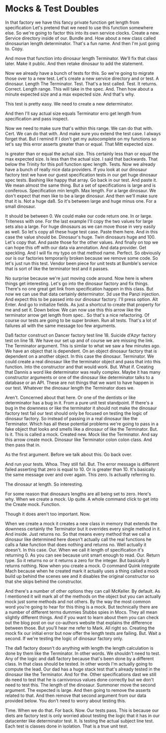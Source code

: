 # Mocks & Test Doubles

In that factory we have this fancy private function get length from
specification Let's pretend that we need to use this function somewhere else.
So we're going to factor this into its own service clocks. Create a new.
Service directory inside of our. Bundle and. How about a new class called
dinosaurian length determinator. That's a fun name. And then I'm just going to.
Copy.

And move that function into dinosaur length Terminator. We'll fix that class
later. Make it public. And then retake dinosaur to add the statement.

Now we already have a bunch of tests for this. So we're going to migrate those
over to a new test. Let's create a new service directory and or test. A
dinosaur. Length The Terminator. Test. That's a test called. Test. It returns.
Correct. Length range. This will take in the spec. And. Then how about a minute
expected size and a max expected size. And that's why.

This test is pretty easy. We need to create a new determinator.

And then I'll say actual size equals Terminator erro get length from
specification and pass inspect.

Now we need to make sure that's within this range. We can do that with. Cert.
We can do that with. And make sure you extend the test case. I always forget
that. But I remind If I don't get my autocomplete on my functions so let's say
this error asserts greater than or equal. That Mitt expected size.

Is greater than or equal the actual size. This certainly less than or equal the
max expected size. Is less than the actual size. I said that backwards. That
below the Trinity for this poll function spec length. Tests. Now we already
have a bunch of really nice data providers. If you look at our dinosaur factory
test we have our guest specification tests in our get huge dinosaur spec tests.
Bashing like happy that array. Go back in our test. And paste it. We mean
almost the same thing. But a set of specifications is large and is coniferous.
Specification min length. Max length. For a large dinosaur. We don't expect
that men like to be a large dinosaur. And then we'll make sure that it is. Not
a huge daß. So it's between large and huge minus one. For a small dinosaur.

It should be between 0. We could make our code return one. In or large.
Triteness with one. For the last example I'll copy the two values for large
sets also a large. For huge dinosaurs as we can move those in very easily as
well. So let's copy all these huge test case. Paste them here. And in this case
the value should be. Dinosaur's huge. Twin dinosaurs huge and 100. Let's copy
that. And paste those for the other values. And finally on top we can hope this
off with our data via annotation. And data provider. Get speckling. And I will
fix my typo on that method name. Perfect. So obviously our is our factories
temporarily broken because we remove some code. So let's just run this test.
Vendor been piece for unit tests at Bumble's service that is sort of like the
terminator test and it passes.

No surprise because we're just moving code around. Now here is where things get
interesting. Let's go into the dinosaur factory and fix things. There's no one
great get link from specification happen in this class. But now we can use that
data certainly determinator. 3d use the Panzi injection. And expect this to be
passed into our dinosaur factory. I'll press option. Alt Enter. And go to
initialize fields. As just a shortcut to create that property for me and set
it. Down below. We can now use this this arrow like the terminator arrow get
length from spec.. So that's a nice refactoring. Of course our tests are going
to be super broken. Run all tests. That's a lot of failures all with the same
message too few arguments.

Daß factor construct on Dancer factory test line 18. Suicide d'Azyr factory
test on line 18. We have our set up and of course we are missing the link. The
Terminator argument. This is similar to what we saw a few minutes ago. We have
an object that is dependent. On an object dinosaur factory that is dependent on
a another object. In this case the dinosaur. Terminator. We could create a real
dinosaur like the terminator object and pass that into this function. Into the
constructor and that would work. But. What if. Creating that Dannis a word like
determinator was really complex. Maybe it has many constructor arguments or one
of the dinosaur like determinator talks to a database or an API. These are not
things that we want to have happen in our test. Whatever the dinosaur length
the Terminator does we.

Aren't. Concerned about that here. Or one of the dentists or like determinator
has a bug in it. From a pure unit test standpoint. If there's a bug in the
downness or like the terminator it should not make the dinosaur factory test
fail our test should only be focused on testing the logic of dinosaur factory.
So instead of passing in a real dinosaur like the Terminator. Which has all
these potential problems we're going to pass in a fake object that looks and
smells like a dinosaur of like the Terminator. But. Is it. This is called a
mock. Created new. Mock like the Terminator. And say this arrow create mock.
Dinosaur like Terminator colon colon class. And then pass that in.

As the first argument. Before we talk about this. Go back over.

And run your tests. Whoa. They still fail. But. The error message is different
failed asserting that zero is equal to 10. Or is greater than 10. It's
basically the same message over and over again. This zero. Is actually
referring to.

The dinosaur at length. So interesting.

For some reason that dinosaurs lengths are all being set to zero. Here's why.
When we create a mock. Up quite. A whole command click to get into the Create
mock. Function.

Though it does aren't too important. Now.

When we create a mock it creates a new class in memory that extends the
downness certainly the Terminator but it overrides every single method in it.
And inside. Just returns no. So that means every method that we call a dinosaur
like determined here doesn't actually call the real functions he calls a fake
function that does nothing and returns no. Well actually it doesn't. In this
case. Our. When we call it length of specification it's returning 0. As you can
see because unit smart enough to read. Our. Return type. So it returns no or it
returns a zero for the integer. But basically it returns nothing. Now when you
create a mock. O command Quink integrate Mach because when he created mark it
actually uses a thing called a mock build up behind the scenes see and it
disables the original constructor so that she skips behind the constructor.

And there's a number of other options they can call McKeller. By default. As I
mentioned it will mark all of the methods on the object but you can actually
mock just some methods and not others. By the way the most common word you're
going to hear for this thing is a mock. But technically there are a number of
different terms dummies Stubbs spies in Mocs. They all mean slightly different
things. And if you want to learn about them you can check out the blog post on
our co-authors website that explains the difference between those. But you'll
hear me refer to Mark. All right so. Creating the mock fix our initial error
but now offer the length tests are failing. But. Wait a second. If we're
testing the logic of dinosaur factory only.

The daß factory doesn't do anything with length the length calculation is done
by them like the Terminator. In other words. We shouldn't need to test. Any of
the logic and daß factory because that's been done by a different class. In
that class should be tested. In other words I'm actually going to compute the
lead. Our dad has a huge stack test that's already tested in the dinosaur like
the Terminator. And for the. Other specifications dast we still do need to test
that he is carnivorous values done correctly but we don't need to test this.
The length of the dinosaur. Summoner move the second argument. The expected is
large. And then going to remove the asserts related to that. And then remove
that second argument from our data provided below. You don't need to worry
about testing this.

Time. When we do that. For back. Now. Our tests pass. This is because our diets
are factory test is only worried about testing the logic that it has in our
datacenter like determinator test. It. Is testing the actual subject line test.
Each test is classes done in isolation. That is a true unit test.

